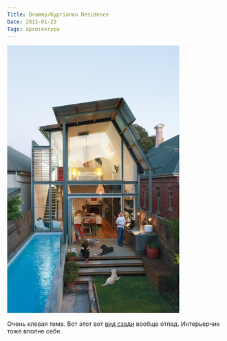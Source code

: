 ```yaml
---
Title: Brammy/Kyprianou Residence
Date: 2012-01-22
Tags: архитектура
---
```


![brammy-kyprianou-residence-exterior-pool-family-portrait.jpg](images/brammy-kyprianou-residence-exterior-pool-family-portrait.jpg)

Очень клевая тема. Вот этот вот [вид сзади](http://www.dwell.com/articles/party-in-the-back.html) вообще отпад. Интерьерчик тоже вполне себе.